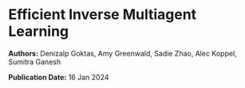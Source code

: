 # Efficient Inverse Multiagent Learning

**Authors:** Denizalp Goktas, Amy Greenwald, Sadie Zhao, Alec Koppel, Sumitra Ganesh

**Publication Date:** 16 Jan 2024

